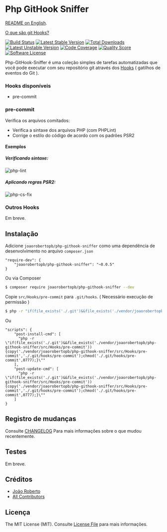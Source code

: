 # Php GitHook Sniffer

[README on English](README.md).

[O que são git Hooks?](https://goo.gl/Qt3VWS)

[![Build Status][ico-build]][link-build] [![Latest Stable Version][ico-version]][link-packagist] [![Total Downloads][ico-downloads]][link-downloads] [![Latest Unstable Version][ico-unstable]][link-unstable] [![Code Coverage][ico-scrutinizer]][link-scrutinizer] [![Quality Score][ico-code-quality]][link-code-quality] [![Software License][ico-license]](LICENSE.md)

Php-GitHook-Sniffer é uma coleção simples de tarefas automatizadas que você pode executar com seu repositório git através dos [Hooks](https://goo.gl/Qt3VWS) ( gatilhos de eventos do Git ).

### Hooks disponíveis

* pre-commit

### pre-commit

Verifica os arquivos comitados:

* Verifica a sintaxe dos arquivos PHP (com PHPLint)
* Corrige o estilo do código de acordo com os padrões PSR2

#### Exemplos

##### Verificando sintaxe:

![php-lint](https://i.imgur.com/Spx81FH.png)

##### Aplicando regras PSR2:

![php-cs-fix](https://i.imgur.com/a62wAVP.png)

### Outros Hooks

Em breve.

## Instalação

Adicione `joaorobertopb/php-githook-sniffer` como uma dependência de desenvolvimento no arquivo `composer.json`

```
"require-dev": {
    "joaorobertopb/php-githook-sniffer": "~0.0.5"
}
```

Ou via Composer

``` bash
$ composer require joaorobertopb/php-githook-sniffer --dev
```

Copie `src/Hooks/pre-commit` para `.git/hooks`. ( Necessário execução de permissão )

``` bash
$ php -r "if(file_exists('./.git')&&file_exists('./vendor/joaorobertopb/php-githook-sniffer/src/Hooks/pre-commit')){copy('./vendor/joaorobertopb/php-githook-sniffer/src/Hooks/pre-commit','./.git/hooks/pre-commit');chmod('./.git/hooks/pre-commit',0777);}"
```

Ou

```
"scripts": {
    "post-install-cmd": [
      "php -r \"if(file_exists('./.git')&&file_exists('./vendor/joaorobertopb/php-githook-sniffer/src/Hooks/pre-commit')){copy('./vendor/joaorobertopb/php-githook-sniffer/src/Hooks/pre-commit','./.git/hooks/pre-commit');chmod('./.git/hooks/pre-commit',0777);}\""
    ],
    "post-update-cmd": [
      "php -r \"if(file_exists('./.git')&&file_exists('./vendor/joaorobertopb/php-githook-sniffer/src/Hooks/pre-commit')){copy('./vendor/joaorobertopb/php-githook-sniffer/src/Hooks/pre-commit','./.git/hooks/pre-commit');chmod('./.git/hooks/pre-commit',0777);}\""
    ]
}
```

## Registro de mudanças

Consulte [CHANGELOG](CHANGELOG.md) Para mais informações sobre o que mudou recentemente.

## Testes

Em breve.

## Créditos

- [João Roberto][link-author]
- [All Contributors][link-contributors]

## Licença

The MIT License (MIT). Consulte [License File](LICENSE.md) para mais informações.

[ico-version]: https://poser.pugx.org/joaorobertopb/php-githook-sniffer/v/stable
[ico-license]: https://img.shields.io/badge/license-MIT-brightgreen.svg
[ico-build]: https://scrutinizer-ci.com/g/joaorobertopb/php-githook-sniffer/badges/build.png?b=master
[ico-scrutinizer]: https://scrutinizer-ci.com/g/joaorobertopb/php-githook-sniffer/badges/coverage.png?b=master
[ico-code-quality]: https://img.shields.io/scrutinizer/g/joaorobertopb/php-githook-sniffer.svg
[ico-downloads]: https://poser.pugx.org/joaorobertopb/php-githook-sniffer/downloads
[ico-unstable]: https://poser.pugx.org/joaorobertopb/php-githook-sniffer/v/unstable

[link-packagist]: https://packagist.org/packages/joaorobertopb/php-githook-sniffer
[link-build]: https://scrutinizer-ci.com/g/joaorobertopb/php-githook-sniffer/build-status/master
[link-scrutinizer]: https://scrutinizer-ci.com/g/joaorobertopb/php-githook-sniffer/?branch=master
[link-code-quality]: https://scrutinizer-ci.com/g/joaorobertopb/php-githook-sniffer
[link-downloads]: https://packagist.org/packages/joaorobertopb/php-githook-sniffer
[link-author]: https://github.com/joaorobertopb
[link-contributors]: ../../contributors
[link-unstable]: https://packagist.org/packages/joaorobertopb/php-githook-sniffer
